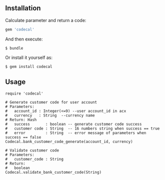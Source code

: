## Installation

Calculate parameter and return a code:

```ruby
gem 'codecal'
```

And then execute:

    $ bundle

Or install it yourself as:

    $ gem install codecal

## Usage

```
require 'codecal'

# Generate customer code for user account
# Parameters:
#   account_id : Integer(<=9) --user account_id in acx
#   currency   : String  --currency name
# Return: Hash
#   success       : boolean -- generate customer code success
#   customer code : String  -- 16 numbers string when success == true
#   error         : String  -- error message of parameters when success == false
Codecal.bank_customer_code_generate(account_id, currency)

# Validate customer code
# Parameters:
#   customer_code : String
# Return:
#   boolean
Codecal.validate_bank_customer_code(String)


